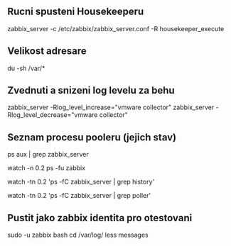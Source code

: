 Rucni spusteni Housekeeperu
----------------------------
zabbix_server -c /etc/zabbix/zabbix_server.conf -R housekeeper_execute
 

Velikost adresare
------------------
du -sh /var/*

Zvednuti a snizeni log levelu za behu
--------------------------------------
zabbix_server -Rlog_level_increase="vmware collector"
zabbix_server -Rlog_level_decrease="vmware collector"


Seznam procesu pooleru (jejich stav)
------------------------------------
ps aux | grep zabbix_server

watch -n 0.2 ps -fu zabbix

watch -tn 0.2 'ps -fC zabbix_server | grep history'

watch -tn 0.2 'ps -fC zabbix_server | grep poller'


Pustit jako zabbix identita pro otestovani
------------------------------------------
sudo -u zabbix bash
cd /var/log/
less messages
